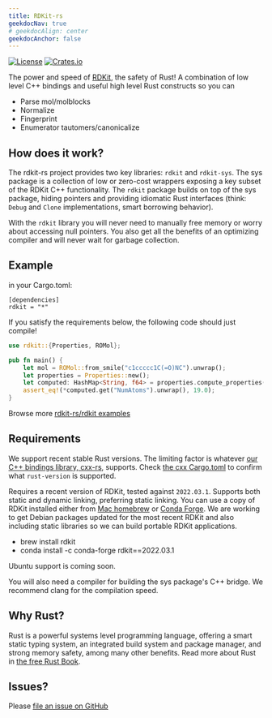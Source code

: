 ```yaml
---
title: RDKit-rs
geekdocNav: true
# geekdocAlign: center
geekdocAnchor: false
---
```


[![License](https://img.shields.io/crates/l/rdkit.svg)](https://crates.io/crates/rdkit)
[![Crates.io](https://img.shields.io/crates/v/rdkit.svg)](https://crates.io/crates/rdkit)

The power and speed of [RDKit](https://www.rdkit.org/), the safety of Rust! A combination of low level C++ bindings and useful high level Rust
constructs so you can

 * Parse mol/molblocks
 * Normalize
 * Fingerprint
 * Enumerator tautomers/canonicalize

How does it work?
---

The rdkit-rs project provides two key libraries: `rdkit` and `rdkit-sys`. The sys package is a collection of low or zero-cost wrappers exposing a key subset of the RDKit C++ functionality. The `rdkit` package builds on top of the sys package, hiding pointers and providing idiomatic Rust interfaces (think: `Debug` and `Clone` implementations, smart borrowing behavior).

With the `rdkit` library you will never need to manually free memory or worry about accessing null pointers. You also get all the benefits of an optimizing compiler and will never wait for garbage collection.

Example
---

in your Cargo.toml:

```
[dependencies]
rdkit = "*"
```

If you satisfy the requirements below, the following code should just compile!

```rust
use rdkit::{Properties, ROMol};

pub fn main() {
    let mol = ROMol::from_smile("c1ccccc1C(=O)NC").unwrap();
    let properties = Properties::new();
    let computed: HashMap<String, f64> = properties.compute_properties(&mol);
    assert_eq!(*computed.get("NumAtoms").unwrap(), 19.0);
}
```

Browse more [rdkit-rs/rdkit examples](https://github.com/rdkit-rs/rdkit/tree/main/examples)

Requirements
---

We support recent stable Rust versions. The limiting factor is whatever [our C++ bindings library, cxx-rs](https://crates.io/crates/cxx), supports. Check [the cxx Cargo.toml](https://github.com/dtolnay/cxx/blob/master/Cargo.toml#L6) to confirm what `rust-version` is supported.

Requires a recent version of RDKit, tested against `2022.03.1`. Supports both static and dynamic linking, preferring static linking.
You can use a copy of RDKit installed either from [Mac homebrew](https://homebrew.sh) or [Conda Forge](https://anaconda.org/). We are working to
get Debian packages updated for the most recent RDKit and also including static libraries so we can build portable RDKit applications.

 * brew install rdkit
 * conda install -c conda-forge rdkit==2022.03.1

Ubuntu support is coming soon. 

You will also need a compiler for building the sys package's C++ bridge. We recommend clang for the compilation speed.

Why Rust?
---

Rust is a powerful systems level programming language, offering a smart static typing system, an integrated build system and package manager, and strong memory safety, among many other benefits. Read more about Rust in [the free Rust Book](https://doc.rust-lang.org/book/).

Issues?
---

Please [file an issue on GitHub](https://github.com/rdkit-rs/rdkit/issues)

